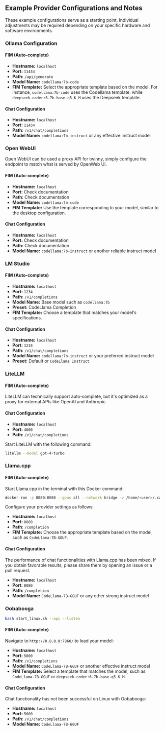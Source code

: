 ## Example Provider Configurations and Notes

These example configurations serve as a starting point. Individual adjustments may be required depending on your specific hardware and software environments.

### Ollama Configuration

#### FIM (Auto-complete)

- **Hostname:** `localhost`
- **Port:** `11434`
- **Path:** `/api/generate`
- **Model Name:** `codellama:7b-code`
- **FIM Template:** Select the appropriate template based on the model. For instance, `codellama:7b-code` uses the Codellama template, while `deepseek-coder:6.7b-base-q5_K_M` uses the Deepseek template.

#### Chat Configuration

- **Hostname:** `localhost`
- **Port:** `11434`
- **Path:** `/v1/chat/completions`
- **Model Name:** `codellama:7b-instruct` or any effective instruct model

### Open WebUI

Open WebUI can be used a proxy API for twinny, simply configure the endpoint to match what is served by OpenWeb UI.

#### FIM (Auto-complete)

- **Hostname:** `localhost`
- **Port:** Check documentation
- **Path:** Check documentation
- **Model Name:** `codellama:7b-code`
- **FIM Template:** Use the template corresponding to your model, similar to the desktop configuration.

#### Chat Configuration

- **Hostname:** `localhost`
- **Port:** Check documentation
- **Path:** Check documentation
- **Model Name:** `codellama:7b-instruct` or another reliable instruct model

### LM Studio

#### FIM (Auto-complete)

- **Hostname:** `localhost`
- **Port:** `1234`
- **Path:** `/v1/completions`
- **Model Name:** Base model such as `codellama:7b`
- **Preset:** CodeLlama Completion
- **FIM Template:** Choose a template that matches your model's specifications.

#### Chat Configuration

- **Hostname:** `localhost`
- **Port:** `1234`
- **Path:** `/v1/chat/completions`
- **Model Name:** `codellama:7b-instruct` or your preferred instruct model
- **Preset:** Default or `CodeLlama Instruct`

### LiteLLM

#### FIM (Auto-complete)

LiteLLM can technically support auto-complete, but it's optimized as a proxy for external APIs like OpenAI and Anthropic.

#### Chat Configuration

- **Hostname:** `localhost`
- **Port:** `4000`
- **Path:** `/v1/chat/completions`

Start LiteLLM with the following command:

```bash
litellm --model gpt-4-turbo
```

### Llama.cpp

#### FIM (Auto-complete)

Start Llama.cpp in the terminal with this Docker command:

```bash
docker run -p 8080:8080 --gpus all --network bridge -v /home/<user>/.cache/lm-studio/models/TheBloke/CodeLlama-7B-GGUF/:/models local/llama.cpp:full-cuda --server -m /models/codellama-7b.Q5_K_M.gguf -c 2048 -ngl 43 -mg 1 --port 8080 --host 0.0.0.0
```

Configure your provider settings as follows:

- **Hostname:** `localhost`
- **Port:** `8080`
- **Path:** `/completion`
- **FIM Template:** Choose the appropriate template based on the model, such as `CodeLlama-7B-GGUF`.

#### Chat Configuration

The performance of chat functionalities with Llama.cpp has been mixed. If you obtain favorable results, please share them by opening an issue or a pull request.

- **Hostname:** `localhost`
- **Port:** `8080`
- **Path:** `/completion`
- **Model Name:** `CodeLlama-7B-GGUF` or any other strong instruct model


### Oobabooga

```bash
bash start_linux.sh --api --listen
```

#### FIM (Auto-complete)

Navigate to `http://0.0.0.0:7860/` to load your model:

- **Hostname:** `localhost`
- **Port:** `5000`
- **Path:** `/v1/completions`
- **Model Name:** `CodeLlama-7B-GGUF` or another effective instruct model
- **FIM Template:** Select a template that matches the model, such as `CodeLlama-7B-GGUF` or `deepseek-coder:6.7b-base-q5_K_M`.

#### Chat Configuration

Chat functionality has not been successful on Linux with Oobabooga:

- **Hostname:** `localhost`
- **Port:** `5000`
- **Path:** `/v1/chat/completions`
- **Model Name:** `CodeLlama-7B-GGUF`
